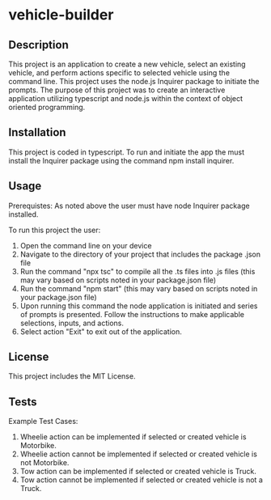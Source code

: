 # vehicle-builder

## Description

This project is an application to create a new vehicle, select an existing vehicle, and perform actions specific to selected vehicle using the command line. This project uses the node.js Inquirer package to initiate the prompts. The purpose of this project was to create an interactive application utilizing typescript and node.js within the context of object oriented programming. 

## Installation

This project is coded in typescript. To run and initiate the app the must install the Inquirer package using the command npm install inquirer. 

## Usage 

Prerequistes: As noted above the user must have node Inquirer package installed. 

To run this project the user:

1) Open the command line on your device
2) Navigate to the directory of your project that includes the package .json file
3) Run the command "npx tsc" to compile all the .ts files into .js files (this may vary based on scripts noted in your package.json file)  
4) Run the command "npm start" (this may vary based on scripts noted in your package.json file) 
5) Upon running this command the node application is initiated and series of prompts is presented. Follow the instructions to make applicable selections, inputs, and actions. 
6) Select action "Exit" to exit out of the application.  

## License

This project includes the MIT License.

## Tests

Example Test Cases:

1) Wheelie action can be implemented if selected or created vehicle is Motorbike.  
2) Wheelie action cannot be implemented if selected or created vehicle is not Motorbike. 
3) Tow action can be implemented if selected or created vehicle is Truck.  
4) Tow action cannot be implemented if selected or created vehicle is not a Truck.  


